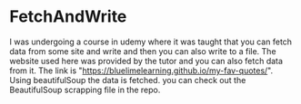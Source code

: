 # FetchAndWrite

I was undergoing a course in udemy where it was taught that you can fetch data from some site and write and then you can also write to a file.
The website used here was provided by the tutor and you can also fetch data from it. 
The link is "https://bluelimelearning.github.io/my-fav-quotes/".
Using beautifulSoup the data is fetched.
you can check out the BeautifulSoup scrapping file in the repo.
